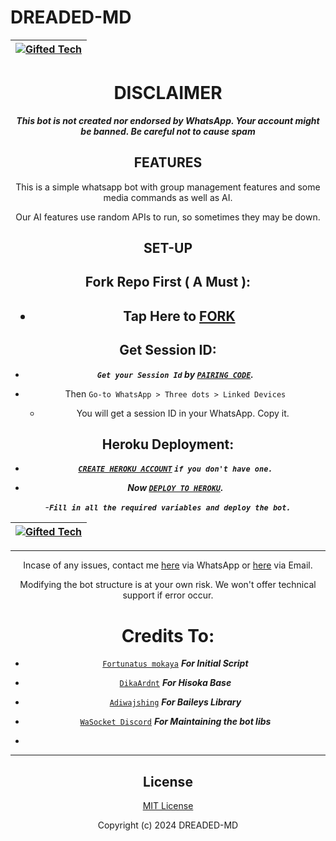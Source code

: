 # DREADED-MD

<div align="center">

| [![Gifted Tech](https://github.com/giftedtechnexus.png?lenght=50width=50)](https://github.com/giftedtechnexus)|
|----|


# DISCLAIMER

***This bot is not created nor endorsed by WhatsApp. Your account might be banned. Be careful not to cause spam***

## FEATURES
This is a simple whatsapp bot with group management features and some media commands as well as AI.

Our AI features use random APIs to run, so sometimes they may be down.

## SET-UP

## Fork Repo First ( A Must ):

<h2 align="center">   

- Tap Here to  [FORK](https://github.com/giftedtechnexus/dreaded-md/fork)


## Get Session ID:


- ***`Get your Session Id` by  [`PAIRING CODE`](https://session.giftedtechnexus.co.ke/pair).***

- Then `Go-to WhatsApp > Three dots > Linked Devices`
   - You will get a session ID in your WhatsApp. Copy it.

## Heroku Deployment:

   - ***[`CREATE HEROKU ACCOUNT`](https://signup.heroku.com/) `if you don't have one.`***


- ***Now [`DEPLOY TO HEROKU`](https://deploy-dreaded.vercel.app).***

-***`Fill in all the required variables and deploy the bot.`***




<div align="center">

| [![Gifted Tech](https://github.com/giftedtechnexus.png?lenght=50width=50)](https://github.com/giftedtechnexus)|
|----|


---

Incase of any issues, contact me  [here](https://wa.me/message/NHCZC5DSOEUXB1) via WhatsApp or [here](admin@giftedtechnexus.co.ke) via Email.

Modifying the bot structure is at your own risk. We won't offer technical support if error occur.

# Credits To:


* [`Fortunatus mokaya`](https://github.com/Fortunatusmokaya) ***For Initial Script***

* [`DikaArdnt`](https://github.com/DikaArdnt) ***For Hisoka Base***
* [`Adiwajshing`](https://github.com/WhiskeySockets/Baileys) ***For Baileys Library***
* [`WaSocket Discord`](https://discord.gg/WeJM5FP9GG) ***For Maintaining the bot libs***

* 

---

## License

[MIT License](https://github.com/giftedtechnexus/dreaded-md/blob/main/LICENSE)

Copyright (c) 2024 DREADED-MD




